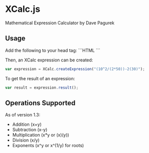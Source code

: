 <h1>XCalc.js</h1>
Mathematical Expression Calculator by Dave Pagurek

<h2>Usage</h2>
Add the following to your head tag:
```HTML
<script src="js/XCalc.js"></script>
```

Then, an XCalc expression can be created:
```javascript
var expression = XCalc.createExpression("(10^2/(2*50))-2(30)");
```

To get the result of an expression:
```javascript
var result = expression.result();
```
<h2>Operations Supported</h2>
As of version 1.3:
<ul>
	<li>Addition (x+y)</li>
	<li>Subtraction (x-y)</li>
	<li>Multiplication (x*y or (x)(y))</li>
	<li>Division (x/y)</li>
	<li>Exponents (x^y or x^(1/y) for roots)</li>
</ul>